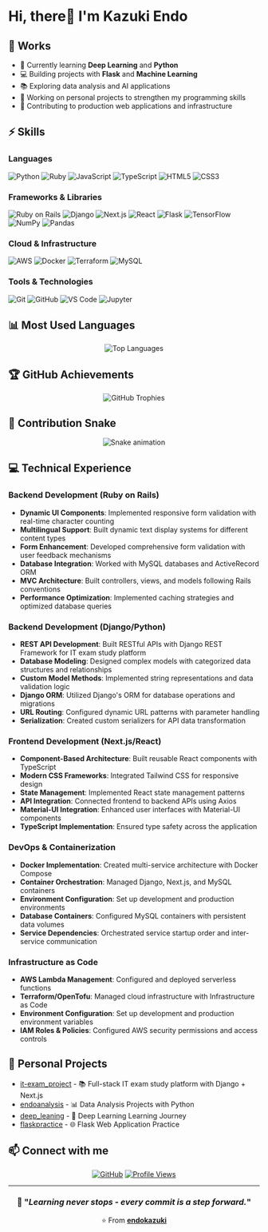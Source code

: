 # Hi, there👋 I'm Kazuki Endo

## 🔭 Works
- 🌱 Currently learning **Deep Learning** and **Python**
- 💻 Building projects with **Flask** and **Machine Learning**  
- 📚 Exploring data analysis and AI applications
- 🎯 Working on personal projects to strengthen my programming skills
- 🏢 Contributing to production web applications and infrastructure

## ⚡ Skills

### Languages
![Python](https://img.shields.io/badge/-Python-3776AB?style=flat-square&logo=Python&logoColor=white)
![Ruby](https://img.shields.io/badge/-Ruby-CC342D?style=flat-square&logo=Ruby&logoColor=white)
![JavaScript](https://img.shields.io/badge/-JavaScript-F7DF1E?style=flat-square&logo=JavaScript&logoColor=black)
![TypeScript](https://img.shields.io/badge/-TypeScript-3178C6?style=flat-square&logo=TypeScript&logoColor=white)
![HTML5](https://img.shields.io/badge/-HTML5-E34F26?style=flat-square&logo=HTML5&logoColor=white)
![CSS3](https://img.shields.io/badge/-CSS3-1572B6?style=flat-square&logo=CSS3&logoColor=white)

### Frameworks & Libraries
![Ruby on Rails](https://img.shields.io/badge/-Ruby%20on%20Rails-CC0000?style=flat-square&logo=Ruby-on-Rails&logoColor=white)
![Django](https://img.shields.io/badge/-Django-092E20?style=flat-square&logo=Django&logoColor=white)
![Next.js](https://img.shields.io/badge/-Next.js-000000?style=flat-square&logo=Next.js&logoColor=white)
![React](https://img.shields.io/badge/-React-61DAFB?style=flat-square&logo=React&logoColor=black)
![Flask](https://img.shields.io/badge/-Flask-000000?style=flat-square&logo=Flask&logoColor=white)
![TensorFlow](https://img.shields.io/badge/-TensorFlow-FF6F00?style=flat-square&logo=TensorFlow&logoColor=white)
![NumPy](https://img.shields.io/badge/-NumPy-013243?style=flat-square&logo=NumPy&logoColor=white)
![Pandas](https://img.shields.io/badge/-Pandas-150458?style=flat-square&logo=Pandas&logoColor=white)

### Cloud & Infrastructure
![AWS](https://img.shields.io/badge/-AWS-232F3E?style=flat-square&logo=Amazon-AWS&logoColor=white)
![Docker](https://img.shields.io/badge/-Docker-2496ED?style=flat-square&logo=Docker&logoColor=white)
![Terraform](https://img.shields.io/badge/-Terraform-623CE4?style=flat-square&logo=Terraform&logoColor=white)
![MySQL](https://img.shields.io/badge/-MySQL-4479A1?style=flat-square&logo=MySQL&logoColor=white)

### Tools & Technologies  
![Git](https://img.shields.io/badge/-Git-F05032?style=flat-square&logo=Git&logoColor=white)
![GitHub](https://img.shields.io/badge/-GitHub-181717?style=flat-square&logo=GitHub&logoColor=white)
![VS Code](https://img.shields.io/badge/-VS%20Code-007ACC?style=flat-square&logo=Visual-Studio-Code&logoColor=white)
![Jupyter](https://img.shields.io/badge/-Jupyter-F37626?style=flat-square&logo=Jupyter&logoColor=white)

## 📊 Most Used Languages

<div align="center">

![Top Languages](https://github-readme-stats.vercel.app/api/top-langs/?username=endokazuki&layout=compact&theme=tokyonight&count_private=true&include_all_commits=true&hide_border=true&bg_color=0D1117&title_color=58A6FF&text_color=C9D1D9&langs_count=10&hide=html,css&exclude_repo=endokazuki,ReEdu.Server&cache_seconds=1800)

</div>

## 🏆 GitHub Achievements
<div align="center">

![GitHub Trophies](https://github-profile-trophy.vercel.app/?username=endokazuki&theme=onestar&no-frame=false&no-bg=false&margin-w=4&row=1&column=6&rank=SECRET,SSS,SS,S,AAA,AA,A)

</div>

## 🐍 Contribution Snake
<div align="center">

![Snake animation](https://github.com/endokazuki/endokazuki/blob/output/github-contribution-grid-snake.svg)

</div>

## 💻 Technical Experience

### Backend Development (Ruby on Rails)
- **Dynamic UI Components**: Implemented responsive form validation with real-time character counting
- **Multilingual Support**: Built dynamic text display systems for different content types 
- **Form Enhancement**: Developed comprehensive form validation with user feedback mechanisms
- **Database Integration**: Worked with MySQL databases and ActiveRecord ORM
- **MVC Architecture**: Built controllers, views, and models following Rails conventions
- **Performance Optimization**: Implemented caching strategies and optimized database queries

### Backend Development (Django/Python)  
- **REST API Development**: Built RESTful APIs with Django REST Framework for IT exam study platform
- **Database Modeling**: Designed complex models with categorized data structures and relationships
- **Custom Model Methods**: Implemented string representations and data validation logic
- **Django ORM**: Utilized Django's ORM for database operations and migrations
- **URL Routing**: Configured dynamic URL patterns with parameter handling
- **Serialization**: Created custom serializers for API data transformation

### Frontend Development (Next.js/React)
- **Component-Based Architecture**: Built reusable React components with TypeScript
- **Modern CSS Frameworks**: Integrated Tailwind CSS for responsive design
- **State Management**: Implemented React state management patterns
- **API Integration**: Connected frontend to backend APIs using Axios
- **Material-UI Integration**: Enhanced user interfaces with Material-UI components
- **TypeScript Implementation**: Ensured type safety across the application

### DevOps & Containerization
- **Docker Implementation**: Created multi-service architecture with Docker Compose
- **Container Orchestration**: Managed Django, Next.js, and MySQL containers
- **Environment Configuration**: Set up development and production environments
- **Database Containers**: Configured MySQL containers with persistent data volumes
- **Service Dependencies**: Orchestrated service startup order and inter-service communication

### Infrastructure as Code
- **AWS Lambda Management**: Configured and deployed serverless functions
- **Terraform/OpenTofu**: Managed cloud infrastructure with Infrastructure as Code
- **Environment Configuration**: Set up development and production environment variables
- **IAM Roles & Policies**: Configured AWS security permissions and access controls

## 🚀 Personal Projects
- [it-exam_project](https://github.com/endokazuki/it-exam_project) - 📚 Full-stack IT exam study platform with Django + Next.js
- [endoanalysis](https://github.com/endokazuki/endoanalysis) - 📊 Data Analysis Projects with Python
- [deep_leaning](https://github.com/endokazuki/deep_leaning) - 🧠 Deep Learning Learning Journey  
- [flaskpractice](https://github.com/endokazuki/flaskpractice) - 🌐 Flask Web Application Practice

## 📫 Connect with me
<div align="center">

[![GitHub](https://img.shields.io/badge/-GitHub-181717?style=for-the-badge&logo=GitHub&logoColor=white)](https://github.com/endokazuki)
[![Profile Views](https://komarev.com/ghpvc/?username=endokazuki&label=Profile%20Views&color=58A6FF&style=for-the-badge)](https://github.com/endokazuki)

</div>

---
<div align="center">

### 💭 "*Learning never stops - every commit is a step forward.*"

⭐ From **[endokazuki](https://github.com/endokazuki)**

</div>